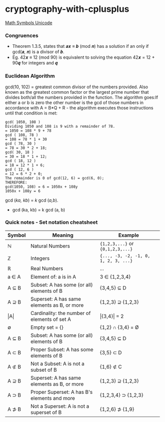 # cryptography-with-cplusplus
[Math Symbols Unicode](https://en.wikipedia.org/wiki/Mathematical_operators_and_symbols_in_Unicode)
### Congruences
* Theorem 1.3.5, states that 𝒂𝒙 ≡ 𝒃 (mod 𝒏) has a solution if an only if gcd(𝒂, 𝒏) is a divisor of 𝒃.
* Eg. 42𝒙 ≡ 12 (mod 90) is equivalent to solving the equation 42𝒙 = 12 + 90𝒒 for integers and 𝒒

### Euclidean Algorithm
gcd(10, 102) = greatest common divisor of the numbers provided. Also known as the greatest common factor or the largest prime number that divides both/all the numbers provided in the function. The algorithm goes:If either a or b is zero the other number is the gcd of those numbers in accordance with A = B\*Q + R - the algorithm executes those instructions until that condition is met:
```
gcd( 1050, 108 )
Dividing 1050 and 108 is 9 with a remainder of 78.
= 1050 = 108 * 9 + 78
gcd ( 108, 78 )
= 108 = 78 * 1 + 30
gcd ( 78, 30 )
= 78 = 30 * 2 + 18;
gcd( 30, 18 )
= 30 = 18 * 1 + 12;
gcd ( 18, 12 )
= 18 = 12 * 1 + 6;
gcd ( 12, 6 )
= 12 = 6 * 2 + 0;
The remainder is 0 of gcd(12, 6) = gcd(6, 0);
THEREFORE:
gcd(1050, 108) = 6 = 1050x + 108y
1050x + 108y = 6
```
gcd (*ka, kb*) = *k* gcd (*a,b*).
- gcd (ka, kb) = k gcd (a, b)
### Quick notes - Set notation cheatsheet
Symbol | Meaning | Example
------ | ------- | -------
ℕ | Natural Numbers | `{1,2,3,...}` or `{0,1,2,3,...}`
ℤ | Integers | `{..., -3, -2, -1, 0, 1, 2, 3, ...}`
ℝ | Real Numbers | ...
a ∈ A	| Element of: a is in A	| 3 ∈ {1,2,3,4}
A ⊆ B	| Subset: A has some (or all) elements of B | {3,4,5} ⊆ D
A ⊇ B	| Superset: A has same elements as B, or more	| {1,2,3} ⊇ {1,2,3}
\|A\|	| Cardinality: the number of elements of set A | \|{3,4}\| = 2
∅	| Empty set = {} | {1,2} ∩ {3,4} = Ø
A ⊆ B	| Subset: A has some (or all) elements of B	| {3,4,5} ⊆ D
A ⊂ B	| Proper Subset: A has some elements of B	| {3,5} ⊂ D
A ⊄ B	| Not a Subset: A is not a subset of B | {1,6} ⊄ C
A ⊇ B	| Superset: A has same elements as B, or more	| {1,2,3} ⊇ {1,2,3}
A ⊃ B	| Proper Superset: A has B's elements and more | {1,2,3,4} ⊃ {1,2,3}
A ⊅ B	| Not a Superset: A is not a superset of B | {1,2,6} ⊅ {1,9}
